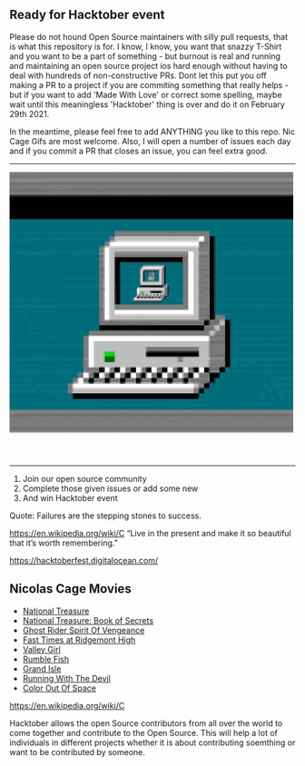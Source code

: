 ## Ready for Hacktober event


Please do not hound Open Source maintainers with silly pull requests, that is what this repository is for. I know, I know, you want that snazzy T-Shirt and you want to be a part of something - but burnout is real and running and maintaining an open source project ios hard enough without having to deal with hundreds of non-constructive PRs. Dont let this put you off making a PR to a project if you are commiting something that really helps - but if you want to add 'Made With Love' or correct some spelling, maybe wait until this meaningless 'Hacktober' thing is over and do it on February 29th 2021.

In the meantime, please feel free to add ANYTHING you like to this repo. Nic Cage Gifs are most welcome. Also, I will open a number of issues each day and if you commit a PR that closes an issue, you can feel extra good.

---

![](giphy.gif)

---

1. Join our open source community
2. Complete those given issues or add some new
3. And win Hacktober event

Quote: Failures are the stepping stones to success.

https://en.wikipedia.org/wiki/C
“Live in the present and make it so beautiful that it’s worth remembering.”

https://hacktoberfest.digitalocean.com/

## Nicolas Cage Movies


* [National Treasure](https://pt.wikipedia.org/wiki/National_Treasure)
* [National Treasure: Book of Secrets](https://pt.wikipedia.org/wiki/Ghost_Rider:_Spirit_of_Vengeance)
* [Ghost Rider Spirit Of Vengeance](https://en.wikipedia.org/wiki/Fast_Times_at_Ridgemont_High)
* [Fast Times at Ridgemont High](https://en.wikipedia.org/wiki/Fast_Times_at_Ridgemont_High)
* [Valley Girl](https://en.wikipedia.org/wiki/Valley_Girl_(1983_film))
* [Rumble Fish](https://en.wikipedia.org/wiki/Rumble_Fish)
* [Grand Isle](https://en.wikipedia.org/wiki/Grand_Isle_(2019_film)) 
* [Running With The Devil](https://en.wikipedia.org/wiki/Running_with_the_Devil)
* [Color Out Of Space](https://en.wikipedia.org/wiki/Color_Out_of_Space_(film))

https://en.wikipedia.org/wiki/C

Hacktober allows the open Source contributors from all over the world to come together and contribute to the Open Source.
This will help a lot of individuals in different projects whether it is about contributing soemthing or want to be contributed by someone.
